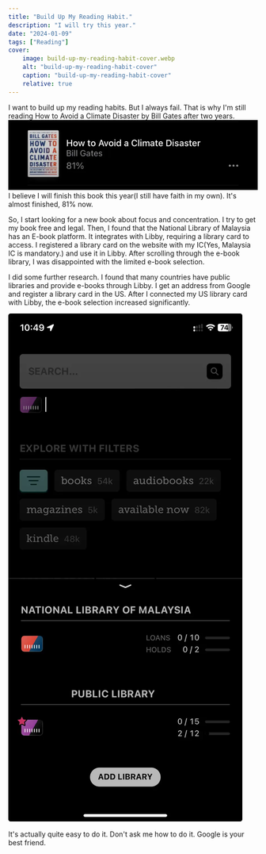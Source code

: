 ```yaml
---
title: "Build Up My Reading Habit."
description: "I will try this year."
date: "2024-01-09"
tags: ["Reading"]
cover:
    image: build-up-my-reading-habit-cover.webp 
    alt: "build-up-my-reading-habit-cover"
    caption: "build-up-my-reading-habit-cover"
    relative: true
---
```


I want to build up my reading habits. But I always fail. That is why I'm still reading How to Avoid a Climate Disaster by Bill Gates after two years.  
![How to Avoid a Climate Disaster by Bill Gates my reading progress](how-to-avoid-a-climate-disaster-by-bill-gates-reading-progress.webp)
I believe I will finish this book this year(I still have faith in my own). It's almost finished, 81% now. 

So, I start looking for a new book about focus and concentration. I try to get my book free and legal. Then, I found that the National Library of Malaysia has an E-book platform. It integrates with Libby, requiring a library card to access. I registered a library card on the website with my IC(Yes, Malaysia IC is mandatory.) and use it in Libby. After scrolling through the e-book library, I was disappointed with the limited e-book selection.

I did some further research. I found that many countries have public libraries and provide e-books through Libby. I get an address from Google and register a library card in the US. After I connected my US library card with Libby, the e-book selection increased significantly.

![National Library of Malaysia and US Public Library in Libby](national-library-of-malaysia-us-public-library-in-libby.webp)

It's actually quite easy to do it. Don't ask me how to do it. Google is your best friend.